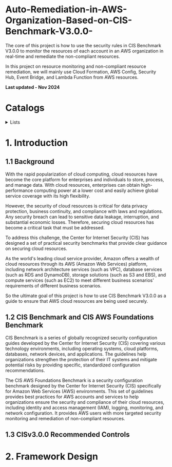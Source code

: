 # Auto-Remediation-in-AWS-Organization-Based-on-CIS-Benchmark-V3.0.0-
The core of this project is how to use the security rules in CIS Benchmark V3.0.0 to monitor the resources of each account in an AWS organization in real-time and remediate the non-compliant resources. 

In this project on resource monitoring and non-compliant resource remediation, we will mainly use Cloud Formation, AWS Config, Security Hub, Event Bridge, and Lambda Function from AWS resources.

**Last updated - Nov 2024**

# Catalogs
<details>
<summary>Lists</summary>

## Contents

- [Introduction](#Introduction)
- [Framework Design](#Framework-Design)

</details>

# 1. Introduction

## 1.1 Background
With the rapid popularization of cloud computing, cloud resources have become the core platform for enterprises and individuals to store, process, and manage data. With cloud resources, enterprises can obtain high-performance computing power at a lower cost and easily achieve global service coverage with its high flexibility.

However, the security of cloud resources is critical for data privacy protection, business continuity, and compliance with laws and regulations. Any security breach can lead to sensitive data leakage, interruption, and substantial economic losses. Therefore, securing cloud resources has become a critical task that must be addressed.

To address this challenge, the Center for Internet Security (CIS) has designed a set of practical security benchmarks that provide clear guidance on securing cloud resources.

As the world's leading cloud service provider, Amazon offers a wealth of cloud resources through its AWS (Amazon Web Services) platform, including network architecture services (such as VPC), database services (such as RDS and DynamoDB), storage solutions (such as S3 and EBS), and compute services (such as EC2) to meet different business scenarios' requirements of different business scenarios.

So the ultimate goal of this project is how to use CIS Benchmark V3.0.0 as a guide to ensure that AWS cloud resources are being used securely.

## 1.2 CIS Benchmark and CIS AWS Foundations Benchmark
CIS Benchmark is a series of globally recognized security configuration guides developed by the Center for Internet Security (CIS) covering various technology environments, including operating systems, cloud platforms, databases, network devices, and applications. The guidelines help organizations strengthen the protection of their IT systems and mitigate potential risks by providing specific, standardized configuration recommendations.

The CIS AWS Foundations Benchmark is a security configuration benchmark designed by the Center for Internet Security (CIS) specifically for Amazon Web Services (AWS) environments. This set of guidelines provides best practices for AWS accounts and services to help organizations ensure the security and compliance of their cloud resources, including identity and access management (IAM), logging, monitoring, and network configuration. It provides AWS users with more targeted security monitoring and remediation of non-compliant resources.

## 1.3 CISv3.0.0 Recommended Controls

# 2. Framework Design
